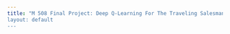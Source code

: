 ```yaml
---
title: "M 508 Final Project: Deep Q-Learning For The Traveling Salesman Problem
layout: default
---
```

